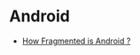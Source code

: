 # Android

- [How Fragmented is Android ?](https://eggonomy.com/blogs/news/how-fragmented-is-android)
